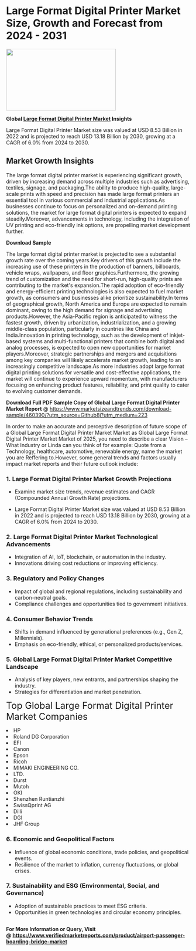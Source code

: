 <H1>Large Format Digital Printer Market Size, Growth and Forecast from 2024 - 2031</H1><img class="aligncenter size-medium wp-image-584254" src="https://thirdeyenews.in/wp-content/uploads/2024/09/Global-Market-Research-300x168.jpeg" alt="" width="300" height="168" /><p><strong>Global&nbsp;<a href="https://www.marketsizeandtrends.com/download-sample/460390/?utm_source=Github8j?utm_medium=223">Large Format Digital Printer Market</a> Insights</strong></p><p>Large Format Digital Printer Market size was valued at USD 8.53 Billion in 2022 and is projected to reach USD 13.18 Billion by 2030, growing at a CAGR of 6.0% from 2024 to 2030.</p><p><h2>Market Growth Insights</h2> <p>The large format digital printer market is experiencing significant growth, driven by increasing demand across multiple industries such as advertising, textiles, signage, and packaging.The ability to produce high-quality, large-scale prints with speed and precision has made large format printers an essential tool in various commercial and industrial applications.As businesses continue to focus on personalized and on-demand printing solutions, the market for large format digital printers is expected to expand steadily.Moreover, advancements in technology, including the integration of UV printing and eco-friendly ink options, are propelling market development further.</p> <p><strong>Download Sample</strong></p> <p>The large format digital printer market is projected to see a substantial growth rate over the coming years.Key drivers of this growth include the increasing use of these printers in the production of banners, billboards, vehicle wraps, wallpapers, and floor graphics.Furthermore, the growing trend of customization and the need for short-run, high-quality prints are contributing to the market's expansion.The rapid adoption of eco-friendly and energy-efficient printing technologies is also expected to fuel market growth, as consumers and businesses alike prioritize sustainability.In terms of geographical growth, North America and Europe are expected to remain dominant, owing to the high demand for signage and advertising products.However, the Asia-Pacific region is anticipated to witness the fastest growth, driven by urbanization, industrialization, and a growing middle-class population, particularly in countries like China and India.Innovation in printing technology, such as the development of inkjet-based systems and multi-functional printers that combine both digital and analog processes, is expected to open new opportunities for market players.Moreover, strategic partnerships and mergers and acquisitions among key companies will likely accelerate market growth, leading to an increasingly competitive landscape.As more industries adopt large format digital printing solutions for versatile and cost-effective applications, the market will continue to experience upward momentum, with manufacturers focusing on enhancing product features, reliability, and print quality to cater to evolving customer demands.</p> <p><span class=""><strong>Download Full PDF Sample Copy of Global Large Format Digital Printer Market Report</strong> @ <a href="https://www.marketsizeandtrends.com/download-sample/460390/?utm_source=Github8j?utm_medium=223" target="_blank">https://www.marketsizeandtrends.com/download-sample/460390/?utm_source=Github8j?utm_medium=223</a></span></p><p>In order to make an accurate and perceptive description of future scope of a Global&nbsp;Large Format Digital Printer Market Market as Global&nbsp;Large Format Digital Printer Market Market of 2025, you need to describe a clear Vision &ndash; What Industry or Linda can you think of for example: Quote from a Technology, healthcare, automotive, renewable energy, name the market you are Reffering to.However, some general trends and factors usually impact market reports and their future outlook include:</p><h3>1.&nbsp;<strong>Large Format Digital Printer Market Growth Projections</strong></h3><ul><li>Examine market size trends, revenue estimates and CAGR (Compounded Annual Growth Rate) projections.</li><li><p>Large Format Digital Printer Market size was valued at USD 8.53 Billion in 2022 and is projected to reach USD 13.18 Billion by 2030, growing at a CAGR of 6.0% from 2024 to 2030.</p></li></ul><h3>2.&nbsp;<strong>Large Format Digital Printer Market Technological Advancements</strong></h3><ul><li>Integration of AI, IoT, blockchain, or automation in the industry.</li><li>Innovations driving cost reductions or improving efficiency.</li></ul><h3>3.&nbsp;<strong>Regulatory and Policy Changes</strong></h3><ul><li>Impact of global and regional regulations, including sustainability and carbon-neutral goals.</li><li>Compliance challenges and opportunities tied to government initiatives.</li></ul><h3>4.&nbsp;<strong>Consumer Behavior Trends</strong></h3><ul><li>Shifts in demand influenced by generational preferences (e.g., Gen Z, Millennials).</li><li>Emphasis on eco-friendly, ethical, or personalized products/services.</li></ul><h3>5.&nbsp;<strong>Global Large Format Digital Printer Market Competitive Landscape</strong></h3><ul><li>Analysis of key players, new entrants, and partnerships shaping the industry.</li><li>Strategies for differentiation and market penetration.</li></ul><p data-pm-slice="1 1 []"><span style="color: inherit; font-family: inherit; font-size: 25px;">Top Global Large Format Digital Printer Market Companies</span></p><div class="" data-test-id=""><p><li>HP</li><li> Roland DG Corporation</li><li> EFI</li><li> Canon</li><li> Epson</li><li> Ricoh</li><li> MIMAKI ENGINEERING CO.</li><li> LTD.</li><li> Durst</li><li> Mutoh</li><li> OKI</li><li> Shenzhen Runtianzhi</li><li> SwissQprint AG</li><li> Dilli</li><li> DGI</li><li> JHF Group</li></p></div><h3>6.&nbsp;<strong>Economic and Geopolitical Factors</strong></h3><ul><li>Influence of global economic conditions, trade policies, and geopolitical events.</li><li>Resilience of the market to inflation, currency fluctuations, or global crises.</li></ul><h3>7.&nbsp;<strong>Sustainability and ESG (Environmental, Social, and Governance)</strong></h3><ul><li>Adoption of sustainable practices to meet ESG criteria.</li><li>Opportunities in green technologies and circular economy principles.</li></ul><h2><strong style="font-size: 14px;">For More Information or Query, Visit @&nbsp;</strong><a style="background-color: #ffffff; font-size: 14px;" href="https://www.marketsizeandtrends.com/report/large-format-digital-printer-market/" target="_blank">https://www.verifiedmarketreports.com/product/airport-passenger-boarding-bridge-market</a></h2>